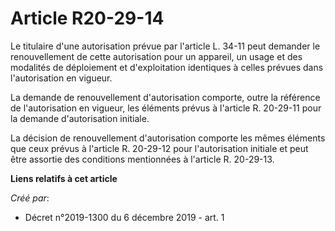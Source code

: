 # Article R20-29-14

Le titulaire d'une autorisation prévue par l'article L. 34-11 peut demander le renouvellement de cette autorisation pour un
appareil, un usage et des modalités de déploiement et d'exploitation identiques à celles prévues dans l'autorisation en
vigueur.

La demande de renouvellement d'autorisation comporte, outre la référence de l'autorisation en vigueur, les éléments prévus à
l'article R. 20-29-11 pour la demande d'autorisation initiale.

La décision de renouvellement d'autorisation comporte les mêmes éléments que ceux prévus à l'article R. 20-29-12 pour
l'autorisation initiale et peut être assortie des conditions mentionnées à l'article R. 20-29-13.

**Liens relatifs à cet article**

_Créé par_:

  - Décret n°2019-1300 du 6 décembre 2019 - art. 1
